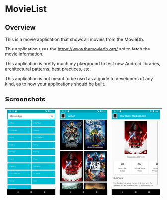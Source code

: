 # MovieList

## Overview

This is a movie application that shows all movies from the MovieDb.

This application uses the https://www.themoviedb.org/ api to fetch the
movie information.

This application is pretty much my playground to test new Android
libraries, architectural patterns, best practices, etc.

This application is not meant to be used as a guide to developers of
any kind, as to how your applications should be built.

## Screenshots
| ![](screenshots/home_screen.png) | ![](screenshots/action_genre.png) | ![](screenshots/movie_sample.png)
|:---|:---|:---|